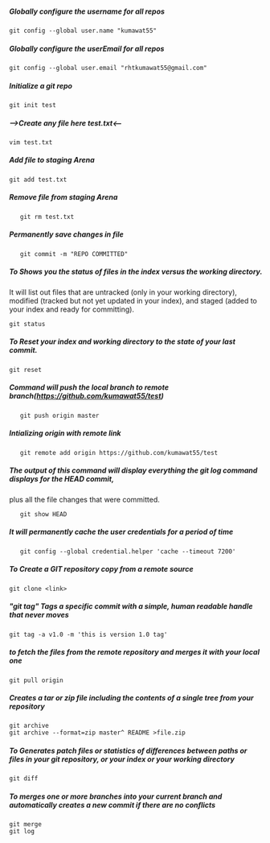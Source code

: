 ##### Globally configure the username for all repos

`git config --global user.name "kumawat55"`


##### Globally configure the userEmail for all repos

`git config --global user.email "rhtkumawat55@gmail.com"`

##### Initialize a git repo

`git init test`

##### -->Create any file here test.txt<--

`vim test.txt`

##### Add file to staging Arena

`git add test.txt`

##### Remove file from staging Arena

`   git rm test.txt`


##### Permanently save changes in file

`   git commit -m "REPO COMMITTED"`

##### To Shows you the status of files in the index versus the working directory. 
It will list out files that are untracked (only in your working directory), modified (tracked but not yet updated in your index), and staged (added to your index and ready for committing).
          
    git status 
##### To Reset your index and working directory to the state of your last commit.
    git reset      

##### Command will push the local branch to remote branch(https://github.com/kumawat55/test)

`   git push origin master`

##### Intializing origin with remote link

`   git remote add origin https://github.com/kumawat55/test`

##### The output of this command will display everything the git log command displays for the HEAD commit, 
plus all the file changes that were committed.

`   git show HEAD`

##### It will permanently cache the user credentials for a period of time

`   git config --global credential.helper 'cache --timeout 7200'`

##### To Create a GIT repository copy from a remote source
    git clone <link>

##### "git tag" Tags a specific commit with a simple, human readable handle that never moves
    git tag -a v1.0 -m 'this is version 1.0 tag'   
    
##### to fetch the files from the remote repository and merges it with your local one
    git pull origin
    
##### Creates a tar or zip file including the contents of a single tree from your repository    
    git archive 
    git archive --format=zip master^ README >file.zip
    
    
##### To Generates patch files or statistics of differences between paths or files in your git repository, or your index or your working directory
    git diff
    
##### To merges one or more branches into your current branch and automatically creates a new commit if there are no conflicts
    
    git merge
    git log

